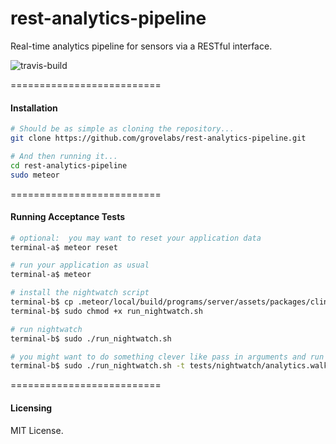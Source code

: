 # rest-analytics-pipeline

Real-time analytics pipeline for sensors via a RESTful interface.  

![travis-build](https://travis-ci.org/awatson1978/rest-analytics-pipeline.svg?branch=master)  

==========================
#### Installation


````sh
# Should be as simple as cloning the repository...  
git clone https://github.com/grovelabs/rest-analytics-pipeline.git

# And then running it...
cd rest-analytics-pipeline
sudo meteor
````

==========================
#### Running Acceptance Tests

````sh
# optional:  you may want to reset your application data
terminal-a$ meteor reset

# run your application as usual
terminal-a$ meteor

# install the nightwatch script
terminal-b$ cp .meteor/local/build/programs/server/assets/packages/clinical_nightwatch/launch_nightwatch_from_app_root.sh run_nightwatch.sh
terminal-b$ sudo chmod +x run_nightwatch.sh

# run nightwatch
terminal-b$ sudo ./run_nightwatch.sh

# you might want to do something clever like pass in arguments and run specific tests
terminal-b$ sudo ./run_nightwatch.sh -t tests/nightwatch/analytics.walkthrough.js
````

==========================
#### Licensing  

MIT License.
